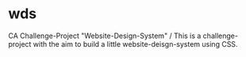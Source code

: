 # wds
CA Challenge-Project "Website-Design-System" /
This is a challenge-project with the aim to build a little website-deisgn-system using CSS.

